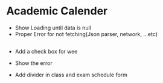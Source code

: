 # Academic Calender
- Show Loading until data is null
- Proper Error for not fetching(Json parser, network, ...etc)


##
- Add a check box for wee
- Show the  error

- Add divider in class and exam schedule form